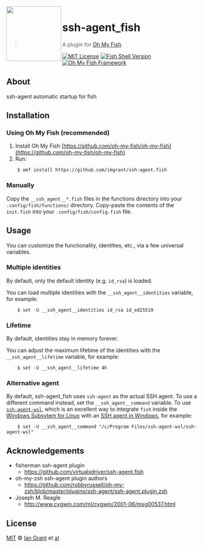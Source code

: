 <img src="https://cdn.rawgit.com/oh-my-fish/oh-my-fish/e4f1c2e0219a17e2c748b824004c8d0b38055c16/docs/logo.svg" align="left" width="144px" height="144px"/>

# ssh-agent_fish
> A plugin for [Oh My Fish][omf-link].

[![MIT License](https://img.shields.io/badge/license-MIT-007EC7.svg?style=flat-square)](/LICENSE)
[![Fish Shell Version](https://img.shields.io/badge/fish-v2.2.0-007EC7.svg?style=flat-square)](https://fishshell.com)
[![Oh My Fish Framework](https://img.shields.io/badge/Oh%20My%20Fish-Framework-007EC7.svg?style=flat-square)](https://www.github.com/oh-my-fish/oh-my-fish)

## About

ssh-agent automatic startup for fish

## Installation

### Using Oh My Fish (recommended)

1. Install Oh My Fish [https://github.com/oh-my-fish/oh-my-fish](https://github.com/oh-my-fish/oh-my-fish)
2. Run:

```fish
    $ omf install https://github.com/imgrant/ssh-agent.fish
```

### Manually

Copy the `__ssh_agent__*.fish` files in the functions directory into your `.config/fish/functions/` directory.
Copy-paste the contents of the `init.fish` into your `.config/fish/config.fish` file.

## Usage

You can customize the functionality, identities, etc., via a few universal variables.

### Multiple identities

By default, only the default identity (e.g. `id_rsa`) is loaded.

You can load multiple identities with the `__ssh_agent__identities` variable, for example:

```fish
    $ set -U __ssh_agent__identities id_rsa id_ed25519
```

### Lifetime

By default, identities stay in memory forever.

You can adjust the maximum lifetime of the identities with the `__ssh_agent__lifetime` variable, for example:

```fish
    $ set -U __ssh_agent__lifetime 4h
```

### Alternative agent

By default, ssh-agent_fish uses `ssh-agent` as the actual SSH agent. To use a different command instead, set the `__ssh_agent__command` variable. To use [`ssh-agent-wsl`](https://github.com/rupor-github/ssh-agent-wsl), which is an excellent way to integrate `fish` inside the [Windows Subsytem for Linux](https://docs.microsoft.com/en-us/windows/wsl/about) with an [SSH agent in Windows](https://docs.microsoft.com/en-us/windows-server/administration/openssh/openssh_keymanagement), for example:

```fish
    $ set -U __ssh_agent__command "/c/Program Files/ssh-agent-wsl/ssh-agent-wsl"
```

## Acknowledgements

* fisherman ssh-agent plugin
  * <https://github.com/virtualxdriver/ssh-agent.fish>
* oh-my-zsh ssh-agent plugin authors
  * <https://github.com/robbyrussell/oh-my-zsh/blob/master/plugins/ssh-agent/ssh-agent.plugin.zsh>
* Joseph M. Reagle
  * <http://www.cygwin.com/ml/cygwin/2001-06/msg00537.html>

## License

[MIT][mit] © [Ian Grant][author] et [al][contributors]

[mit]:            https://opensource.org/licenses/MIT
[author]:         https://github.com/imgrant
[contributors]:   https://github.com/imgrant/ssh-agent.fish/graphs/contributors
[omf-link]:       https://www.github.com/oh-my-fish/oh-my-fish

[license-badge]:  https://img.shields.io/badge/license-MIT-007EC7.svg?style=flat-square
